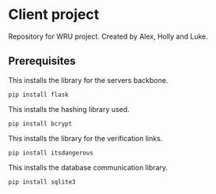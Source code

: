 # Client project

Repository for WRU project. Created by Alex, Holly and Luke.

## Prerequisites
This installs the library for the servers backbone.
```
pip install flask
```
This installs the hashing library used.
```
pip install bcrypt
```
This installs the library for the verification links.
```
pip install itsdangerous
```
This installs the database communication library.
```
pip install sqlite3
```

